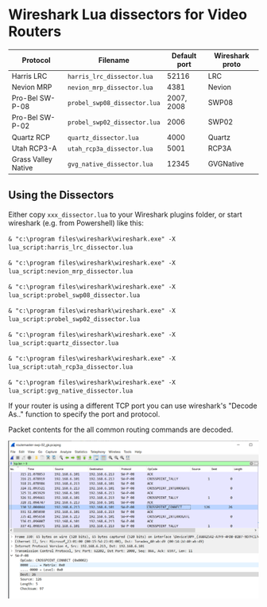 # Wireshark Lua dissectors for Video Routers

| Protocol            | Filename                     | Default port | Wireshark proto |
| --------            | --------                     | ------------ | --------------- |
| Harris LRC          | `harris_lrc_dissector.lua`   | 52116        | LRC             |
| Nevion MRP          | `nevion_mrp_dissector.lua`   | 4381         | Nevion          |
| Pro-Bel SW-P-08     | `probel_swp08_dissector.lua` | 2007, 2008   | SWP08           |
| Pro-Bel SW-P-02     | `probel_swp02_dissector.lua` | 2006         | SWP02           |
| Quartz RCP          | `quartz_dissector.lua`       | 4000         | Quartz          |
| Utah RCP3-A         | `utah_rcp3a_dissector.lua`   | 5001         | RCP3A           |
| Grass Valley Native | `gvg_native_dissector.lua`   | 12345        | GVGNative       |

## Using the Dissectors

Either copy `xxx_dissector.lua` to your Wireshark plugins folder, or start wireshark (e.g. from Powershell) like this:


`& "c:\program files\wireshark\wireshark.exe" -X lua_script:harris_lrc_dissector.lua`

`& "c:\program files\wireshark\wireshark.exe" -X lua_script:nevion_mrp_dissector.lua`

`& "c:\program files\wireshark\wireshark.exe" -X lua_script:probel_swp08_dissector.lua`

`& "c:\program files\wireshark\wireshark.exe" -X lua_script:probel_swp02_dissector.lua`

`& "c:\program files\wireshark\wireshark.exe" -X lua_script:quartz_dissector.lua`

`& "c:\program files\wireshark\wireshark.exe" -X lua_script:utah_rcp3a_dissector.lua`

`& "c:\program files\wireshark\wireshark.exe" -X lua_script:gvg_native_dissector.lua`


If your router is using a different TCP port you can use wireshark's "Decode As.." function to specify the port and protocol.

Packet contents for the all common routing commands are decoded.

![Wireshark Screenshot](screenshot.png)


